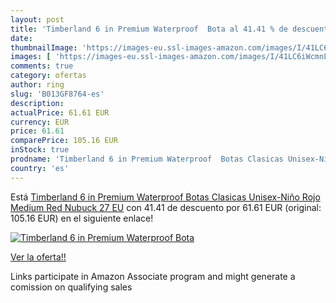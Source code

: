 ```yaml
---
layout: post
title: 'Timberland 6 in Premium Waterproof  Bota al 41.41 % de descuento'
date: 
thumbnailImage: 'https://images-eu.ssl-images-amazon.com/images/I/41LC6iWcmnL._SL200_.jpg'
images: [ 'https://images-eu.ssl-images-amazon.com/images/I/41LC6iWcmnL._SL200_.jpg' ]
comments: true
category: ofertas
author: ring
slug: 'B013GF8764-es'
description:
actualPrice: 61.61 EUR
currency: EUR
price: 61.61
comparePrice: 105.16 EUR
inStock: true
prodname: 'Timberland 6 in Premium Waterproof  Botas Clasicas Unisex-Niño  Rojo  Medium Red Nubuck   27 EU'
country: 'es'
---
```


Está [Timberland 6 in Premium Waterproof  Botas Clasicas Unisex-Niño  Rojo  Medium Red Nubuck   27 EU](https://www.amazon.es/dp/B013GF8764/?tag=tolees-21) con 41.41 de descuento por 61.61 EUR (original: 105.16 EUR) en el siguiente enlace!

[![Timberland 6 in Premium Waterproof  Bota](https://images-eu.ssl-images-amazon.com/images/I/41LC6iWcmnL._SL200_.jpg)](https://www.amazon.es/dp/B013GF8764/?tag=tolees-21)

[Ver la oferta!!](https://www.amazon.es/dp/B013GF8764/?tag=tolees-21)

Links participate in Amazon Associate program and might generate a comission on qualifying sales


